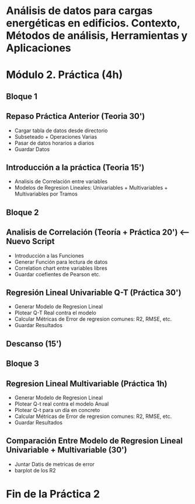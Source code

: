 # Análisis de datos para cargas energéticas en edificios. Contexto, Métodos de análisis, Herramientas y Aplicaciones

# Módulo 2. Práctica (4h)
## Bloque 1

## Repaso Práctica Anterior (Teoria 30')
* Cargar tabla de datos desde directorio
* Subseteado + Operaciones Varias
* Pasar de datos horarios a diarios
* Guardar Datos

## Introducción a la práctica (Teoria 15')
* Analisis de Correlación entre variables
* Modelos de Regresion Lineales: Univariables + Multivariables + Multivariables por Tramos

## Bloque 2

## Analisis de Correlación (Teoría + Práctica 20') <-- Nuevo Script
* Introducción a las Funciones
* Generar Función para lectura de datos
* Correlation chart entre variables libres
* Guardar coefientes de Pearson etc. 

## Regresión Lineal Univariable Q-T (Práctica 30')
* Generar Modelo de Regresion Lineal
* Plotear Q-T Real contra el modelo
* Calcular Métricas de Error de regresion comunes: R2, RMSE, etc.
* Guardar Resultados

## Descanso (15')

## Bloque 3

## Regresion Lineal Multivariable (Práctica 1h)
* Generar Modelo de Regresion Lineal
* Plotear Q-t real contra el modelo Anual
* Plotear Q-t para un día en concreto
* Calcular Métricas de Error de regresion comunes: R2, RMSE, etc.
* Guardar Resultados

## Comparación Entre Modelo de Regresion Lineal Univariable + Multivariable (30')
* Juntar Datis de metricas de error
* barplot de los R2

# Fin de la Práctica 2





